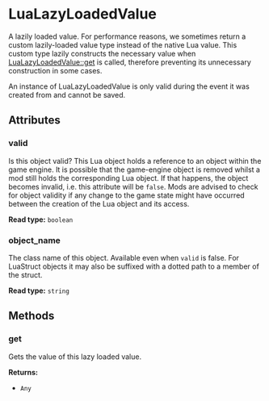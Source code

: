 # LuaLazyLoadedValue

A lazily loaded value. For performance reasons, we sometimes return a custom lazily-loaded value type instead of the native Lua value. This custom type lazily constructs the necessary value when [LuaLazyLoadedValue::get](runtime:LuaLazyLoadedValue::get) is called, therefore preventing its unnecessary construction in some cases.

An instance of LuaLazyLoadedValue is only valid during the event it was created from and cannot be saved.

## Attributes

### valid

Is this object valid? This Lua object holds a reference to an object within the game engine. It is possible that the game-engine object is removed whilst a mod still holds the corresponding Lua object. If that happens, the object becomes invalid, i.e. this attribute will be `false`. Mods are advised to check for object validity if any change to the game state might have occurred between the creation of the Lua object and its access.

**Read type:** `boolean`

### object_name

The class name of this object. Available even when `valid` is false. For LuaStruct objects it may also be suffixed with a dotted path to a member of the struct.

**Read type:** `string`

## Methods

### get

Gets the value of this lazy loaded value.

**Returns:**

- `Any`


